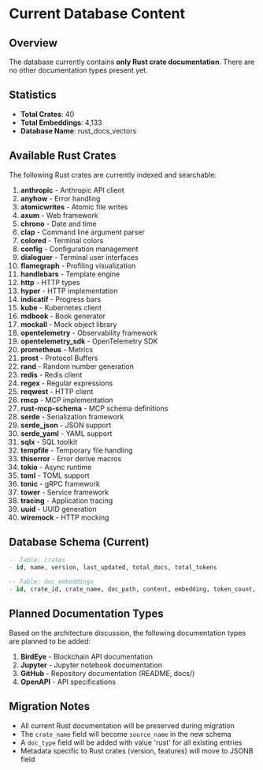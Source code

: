# Current Database Content

## Overview
The database currently contains **only Rust crate documentation**. There are no other documentation types present yet.

## Statistics
- **Total Crates**: 40
- **Total Embeddings**: 4,133
- **Database Name**: rust_docs_vectors

## Available Rust Crates

The following Rust crates are currently indexed and searchable:

1. **anthropic** - Anthropic API client
2. **anyhow** - Error handling
3. **atomicwrites** - Atomic file writes
4. **axum** - Web framework
5. **chrono** - Date and time
6. **clap** - Command line argument parser
7. **colored** - Terminal colors
8. **config** - Configuration management
9. **dialoguer** - Terminal user interfaces
10. **flamegraph** - Profiling visualization
11. **handlebars** - Template engine
12. **http** - HTTP types
13. **hyper** - HTTP implementation
14. **indicatif** - Progress bars
15. **kube** - Kubernetes client
16. **mdbook** - Book generator
17. **mockall** - Mock object library
18. **opentelemetry** - Observability framework
19. **opentelemetry_sdk** - OpenTelemetry SDK
20. **prometheus** - Metrics
21. **prost** - Protocol Buffers
22. **rand** - Random number generation
23. **redis** - Redis client
24. **regex** - Regular expressions
25. **reqwest** - HTTP client
26. **rmcp** - MCP implementation
27. **rust-mcp-schema** - MCP schema definitions
28. **serde** - Serialization framework
29. **serde_json** - JSON support
30. **serde_yaml** - YAML support
31. **sqlx** - SQL toolkit
32. **tempfile** - Temporary file handling
33. **thiserror** - Error derive macros
34. **tokio** - Async runtime
35. **toml** - TOML support
36. **tonic** - gRPC framework
37. **tower** - Service framework
38. **tracing** - Application tracing
39. **uuid** - UUID generation
40. **wiremock** - HTTP mocking

## Database Schema (Current)

```sql
-- Table: crates
- id, name, version, last_updated, total_docs, total_tokens

-- Table: doc_embeddings  
- id, crate_id, crate_name, doc_path, content, embedding, token_count, created_at
```

## Planned Documentation Types

Based on the architecture discussion, the following documentation types are planned to be added:

1. **BirdEye** - Blockchain API documentation
2. **Jupyter** - Jupyter notebook documentation
3. **GitHub** - Repository documentation (README, docs/)
4. **OpenAPI** - API specifications

## Migration Notes

- All current Rust documentation will be preserved during migration
- The `crate_name` field will become `source_name` in the new schema
- A `doc_type` field will be added with value 'rust' for all existing entries
- Metadata specific to Rust crates (version, features) will move to JSONB field